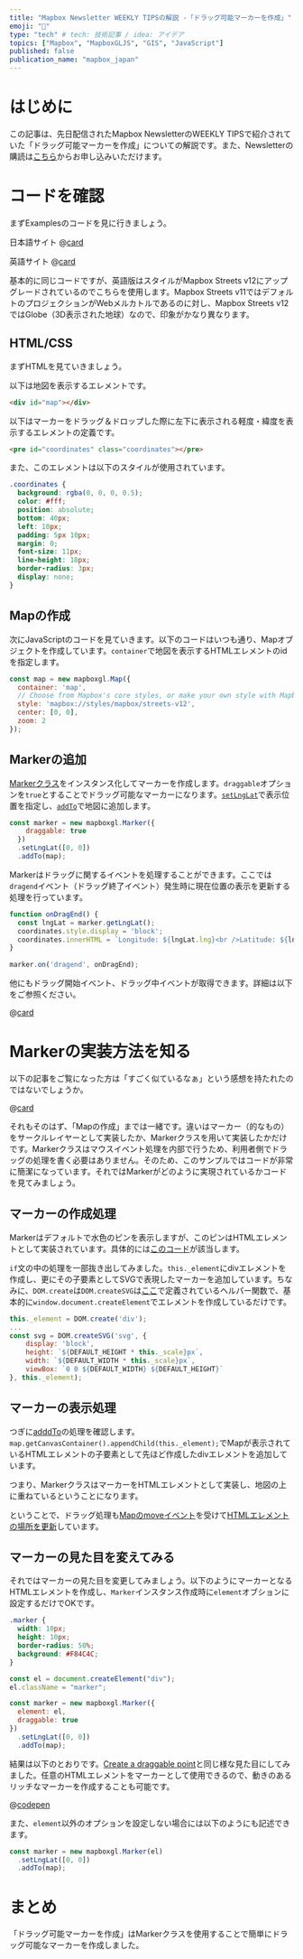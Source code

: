 ```yaml
---
title: "Mapbox Newsletter WEEKLY TIPSの解説 -「ドラッグ可能マーカーを作成」"
emoji: "👻"
type: "tech" # tech: 技術記事 / idea: アイデア
topics: ["Mapbox", "MapboxGLJS", "GIS", "JavaScript"]
published: false
publication_name: "mapbox_japan"
---
```


# はじめに

この記事は、先日配信されたMapbox NewsletterのWEEKLY TIPSで紹介されていた「ドラッグ可能マーカーを作成」についての解説です。また、Newsletterの購読は[こちら](https://www.mapbox.jp/blog?#:~:text=%E3%83%8B%E3%83%A5%E3%83%BC%E3%82%B9%E3%83%AC%E3%82%BF%E3%83%BC%E3%82%92%E8%B3%BC%E8%AA%AD)からお申し込みいただけます。


# コードを確認

まずExamplesのコードを見に行きましょう。

日本語サイト
@[card](https://docs.mapbox.com/jp/mapbox-gl-js/example/drag-a-marker/)

英語サイト
@[card](https://docs.mapbox.com/mapbox-gl-js/example/drag-a-marker/)

基本的に同じコードですが、英語版はスタイルがMapbox Streets v12にアップグレードされているのでこちらを使用します。Mapbox Streets v11ではデフォルトのプロジェクションがWebメルカトルであるのに対し、Mapbox Streets v12ではGlobe（3D表示された地球）なので、印象がかなり異なります。

## HTML/CSS

まずHTMLを見ていきましょう。

以下は地図を表示するエレメントです。

```HTML
<div id="map"></div>
```

以下はマーカーをドラッグ＆ドロップした際に左下に表示される軽度・緯度を表示するエレメントの定義です。

```HTML
<pre id="coordinates" class="coordinates"></pre>
```

また、このエレメントは以下のスタイルが使用されています。

```css
.coordinates {
  background: rgba(0, 0, 0, 0.5);
  color: #fff;
  position: absolute;
  bottom: 40px;
  left: 10px;
  padding: 5px 10px;
  margin: 0;
  font-size: 11px;
  line-height: 18px;
  border-radius: 3px;
  display: none;
}
```

## Mapの作成

次にJavaScriptのコードを見ていきます。以下のコードはいつも通り、Mapオブジェクトを作成しています。`container`で地図を表示するHTMLエレメントのidを指定します。

```JavaScript
const map = new mapboxgl.Map({
  container: 'map',
  // Choose from Mapbox's core styles, or make your own style with Mapbox Studio
  style: 'mapbox://styles/mapbox/streets-v12',
  center: [0, 0],
  zoom: 2
});
```

## Markerの追加

[Markerクラス](https://docs.mapbox.com/mapbox-gl-js/api/markers/#marker)をインスタンス化してマーカーを作成します。`draggable`オプションを`true`とすることでドラッグ可能なマーカーになります。[`setLngLat`](https://docs.mapbox.com/mapbox-gl-js/api/markers/#marker#setlnglat)で表示位置を指定し、[`addTo`](https://docs.mapbox.com/mapbox-gl-js/api/markers/#marker#addto)で地図に追加します。

```JavaScript
const marker = new mapboxgl.Marker({
    draggable: true
  })
  .setLngLat([0, 0])
  .addTo(map);
```

Markerはドラッグに関するイベントを処理することができます。ここでは`dragend`イベント（ドラッグ終了イベント）発生時に現在位置の表示を更新する処理を行っています。

```JavaScript
function onDragEnd() {
  const lngLat = marker.getLngLat();
  coordinates.style.display = 'block';
  coordinates.innerHTML = `Longitude: ${lngLat.lng}<br />Latitude: ${lngLat.lat}`;
}
 
marker.on('dragend', onDragEnd);
```

他にもドラッグ開始イベント、ドラッグ中イベントが取得できます。詳細は以下をご参照ください。

@[card](https://docs.mapbox.com/mapbox-gl-js/api/markers/#marker-events)


# Markerの実装方法を知る

以下の記事をご覧になった方は「すごく似ているなぁ」という感想を持たれたのではないでしょうか。

@[card](https://zenn.dev/mapbox_japan/articles/8fa6290a1dedc6)

それもそのはず、「Mapの作成」までは一緒です。違いはマーカー（的なもの）をサークルレイヤーとして実装したか、Markerクラスを用いて実装したかだけです。Markerクラスはマウスイベント処理を内部で行うため、利用者側でドラッグの処理を書く必要はありません。そのため、このサンプルではコードが非常に簡潔になっています。それではMarkerがどのように実現されているかコードを見てみましょう。

## マーカーの作成処理
Markerはデフォルトで水色のピンを表示しますが、このピンはHTMLエレメントとして実装されています。具体的には[このコード](https://github.com/mapbox/mapbox-gl-js/blob/v2.14.1/src/ui/marker.js#L121-L164)が該当します。

`if`文の中の処理を一部抜き出してみました。`this._element`にdivエレメントを作成し、更にその子要素としてSVGで表現したマーカーを追加しています。ちなみに、`DOM.create`は`DOM.createSVG`は[ここ](https://github.com/mapbox/mapbox-gl-js/blob/v2.14.1/src/util/dom.js)で定義されているヘルパー関数で、基本的に`window.document.createElement`でエレメントを作成しているだけです。

```JavaScript
this._element = DOM.create('div');
...
const svg = DOM.createSVG('svg', {
    display: 'block',
    height: `${DEFAULT_HEIGHT * this._scale}px`,
    width: `${DEFAULT_WIDTH * this._scale}px`,
    viewBox: `0 0 ${DEFAULT_WIDTH} ${DEFAULT_HEIGHT}`
}, this._element);
```

## マーカーの表示処理

つぎに[adddTo](https://github.com/mapbox/mapbox-gl-js/blob/v2.14.1/src/ui/marker.js#L194)の処理を確認します。`map.getCanvasContainer().appendChild(this._element);`でMapが表示されているHTMLエレメントの子要素として先ほど作成したdivエレメントを追加しています。

つまり、MarkerクラスはマーカーをHTMLエレメントとして実装し、地図の上に重ねているということになります。

ということで、ドラッグ処理も[Mapのmoveイベント](https://github.com/mapbox/mapbox-gl-js/blob/v2.14.1/src/ui/marker.js#L727)を受けて[HTMLエレメントの場所を更新](https://github.com/mapbox/mapbox-gl-js/blob/v2.14.1/src/ui/marker.js#L483-L496)しています。

## マーカーの見た目を変えてみる

それではマーカーの見た目を変更してみましょう。以下のようにマーカーとなるHTMLエレメントを作成し、`Marker`インスタンス作成時に`element`オブションに設定するだけでOKです。

```css
.marker {
  width: 10px;
  height: 10px;
  border-radius: 50%;
  background: #F84C4C;
}
```

```JavaScript
const el = document.createElement("div");
el.className = "marker";

const marker = new mapboxgl.Marker({
  element: el,
  draggable: true
})
  .setLngLat([0, 0])
  .addTo(map);
```

結果は以下のとおりです。[Create a draggable point](https://docs.mapbox.com/mapbox-gl-js/example/drag-a-point/)と同じ様な見た目にしてみました。任意のHTMLエレメントをマーカーとして使用できるので、動きのあるリッチなマーカーを作成することも可能です。

@[codepen](https://codepen.io/OttyLab/pen/WNamvJe)

また、`element`以外のオプションを設定しない場合には以下のようにも記述できます。

```JavaScript
const marker = new mapboxgl.Marker(el)
  .setLngLat([0, 0])
  .addTo(map);
```

# まとめ

「ドラッグ可能マーカーを作成」はMarkerクラスを使用することで簡単にドラッグ可能なマーカーを作成しました。